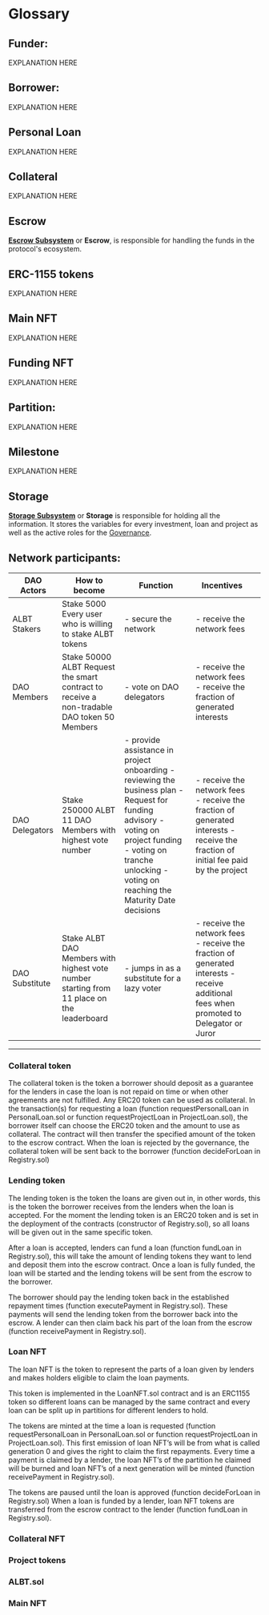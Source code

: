 # Glossary

## Funder:
EXPLANATION HERE

## Borrower:
EXPLANATION HERE

## Personal Loan
EXPLANATION HERE

## Collateral
EXPLANATION HERE

## Escrow
[**Escrow Subsystem**](Escrow.md) or **Escrow**, is responsible for handling the funds in the protocol's ecosystem.

## ERC-1155 tokens
EXPLANATION HERE

## Main NFT
EXPLANATION HERE

## Funding NFT
EXPLANATION HERE

## Partition:
EXPLANATION HERE

## Milestone
EXPLANATION HERE

## Storage
[**Storage Subsystem**](Storage.md) or **Storage** is responsible for holding all the information. It stores the variables for every investment, loan and project as well as the active roles for the [Governance](DAO.md).


## Network participants:
| DAO Actors     | How to become                                                                              | Function                                                                                                                                                                                                             | Incentives                                                                                                                             |   |
|----------------|--------------------------------------------------------------------------------------------|----------------------------------------------------------------------------------------------------------------------------------------------------------------------------------------------------------------------|----------------------------------------------------------------------------------------------------------------------------------------|---|
| ALBT Stakers   | Stake 5000 Every user who is willing to stake ALBT tokens                                  | - secure the network                                                                                                                                                                                                 | - receive the network fees                                                                                                             |   |
| DAO Members    | Stake 50000 ALBT Request the smart contract to receive a non-tradable DAO token 50 Members | - vote on DAO delegators                                                                                                                                                                                             | - receive the network fees - receive the fraction of generated interests                                                               |   |
| DAO Delegators | Stake 250000 ALBT 11 DAO Members with highest vote number                                  | - provide assistance in project onboarding - reviewing the business plan - Request for funding advisory - voting on project funding - voting on tranche unlocking - voting on reaching the Maturity Date decisions   | - receive the network fees - receive the fraction of generated interests  - receive the fraction of initial fee paid by the project    |   |
| DAO Substitute | Stake ALBT DAO Members with highest vote number starting from 11 place on the leaderboard  | - jumps in as a substitute for a lazy voter                                                                                                                                                                          | - receive the network fees - receive the fraction of generated interests - receive additional fees when promoted to Delegator or Juror |   |

---


### Collateral token
The collateral token is the token a borrower should deposit as a guarantee for the lenders in case the loan is not repaid on time or when other agreements are not fulfilled. Any ERC20 token can be used as collateral. In the transaction(s) for requesting a loan (function requestPersonalLoan in PersonalLoan.sol or function requestProjectLoan in ProjectLoan.sol), the borrower itself can choose the ERC20 token and the amount to use as collateral. The contract will then transfer the specified amount of the token to the escrow contract.
When the loan is rejected by the governance, the collateral token will be sent back to the borrower (function decideForLoan in Registry.sol)


### Lending token
The lending token is the token the loans are given out in, in other words, this is the token the borrower receives from the lenders when the loan is accepted. For the moment the lending token is an ERC20 token and is set in the deployment of the contracts (constructor of Registry.sol), so all loans will be given out in the same specific token.

After a loan is accepted, lenders can fund a loan (function fundLoan in Registry.sol), this will take the amount of lending tokens they want to lend and deposit them into the escrow contract. Once a loan is fully funded, the loan will be started and the lending tokens will be sent from the escrow to the borrower.

The borrower should pay the lending token back in the established repayment times (function executePayment in Registry.sol). These payments will send the lending token from the borrower back into the escrow. A lender can then claim back his part of the loan from the escrow (function receivePayment in Registry.sol).


### Loan NFT
The loan NFT is the token to represent the parts of a loan given by lenders and makes holders eligible to claim the loan payments.

This token is implemented in the LoanNFT.sol contract and is an ERC1155 token so different loans can be managed by the same contract and every loan can be split up in partitions for different lenders to hold.

The tokens are minted at the time a loan is requested (function requestPersonalLoan in PersonalLoan.sol or function requestProjectLoan in ProjectLoan.sol). This first emission of loan NFT’s will be from what is called generation 0 and gives the right to claim the first repayments. Every time a payment is claimed by a lender, the loan NFT’s of the partition he claimed will be burned and loan NFT’s of a next generation will be minted (function receivePayment in Registry.sol).

The tokens are paused until the loan is approved (function decideForLoan in Registry.sol)
When a loan is funded by a lender, loan NFT tokens are transferred from the escrow contract to the lender (function fundLoan in Registry.sol).

### Collateral NFT


### Project tokens


### ALBT.sol


### Main NFT
